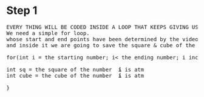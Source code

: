 # Step 1
<pre>
EVERY THING WILL BE CODED INSIDE A LOOP THAT KEEPS GIVING US THE NEXT NUMBER TO CHECK.
We need a simple for loop.  
whose start and end points have been determined by the video
and inside it we are going to save the square & cube of the number to 2 separate ints

for(int i = the starting number; i< the ending number; i increment by 1 ) {

int sq = the square of the number  <b>i</b> is atm
int cube = the cube of the number  <b>i</b> is atm

}


</pre>
